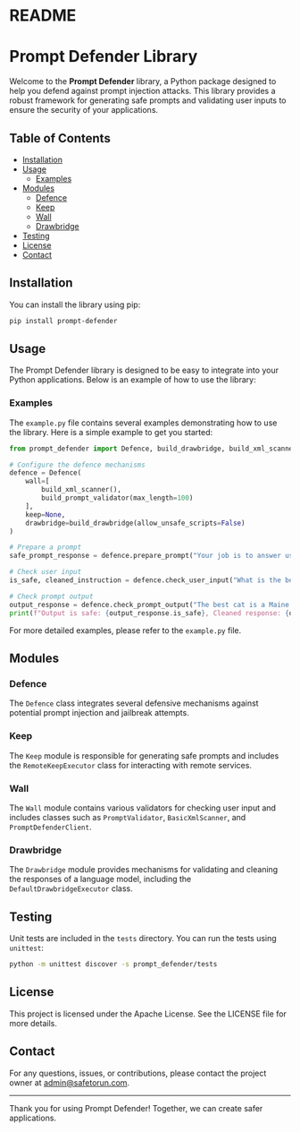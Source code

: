 # README

# Prompt Defender Library

Welcome to the **Prompt Defender** library, a Python package designed to help you defend against prompt injection attacks. This library provides a robust framework for generating safe prompts and validating user inputs to ensure the security of your applications.

## Table of Contents
- [Installation](#installation)
- [Usage](#usage)
  - [Examples](#examples)
- [Modules](#modules)
  - [Defence](#defence)
  - [Keep](#keep)
  - [Wall](#wall)
  - [Drawbridge](#drawbridge)
- [Testing](#testing)
- [License](#license)
- [Contact](#contact)

## Installation

You can install the library using pip:

```bash
pip install prompt-defender
```

## Usage

The Prompt Defender library is designed to be easy to integrate into your Python applications. Below is an example of how to use the library:

### Examples

The `example.py` file contains several examples demonstrating how to use the library. Here is a simple example to get you started:

```python
from prompt_defender import Defence, build_drawbridge, build_xml_scanner, build_prompt_validator

# Configure the defence mechanisms
defence = Defence(
    wall=[
        build_xml_scanner(),
        build_prompt_validator(max_length=100)
    ],
    keep=None,
    drawbridge=build_drawbridge(allow_unsafe_scripts=False)
)

# Prepare a prompt
safe_prompt_response = defence.prepare_prompt("Your job is to answer user questions about cats {user_question}", False)

# Check user input
is_safe, cleaned_instruction = defence.check_user_input("What is the best cat? " + safe_prompt_response.safe_prompt)

# Check prompt output
output_response = defence.check_prompt_output("The best cat is a Maine Coon.")
print(f"Output is safe: {output_response.is_safe}, Cleaned response: {output_response.cleaned_response}")
```

For more detailed examples, please refer to the `example.py` file.

## Modules

### Defence

The `Defence` class integrates several defensive mechanisms against potential prompt injection and jailbreak attempts.

### Keep

The `Keep` module is responsible for generating safe prompts and includes the `RemoteKeepExecutor` class for interacting with remote services.

### Wall

The `Wall` module contains various validators for checking user input and includes classes such as `PromptValidator`, `BasicXmlScanner`, and `PromptDefenderClient`.

### Drawbridge

The `Drawbridge` module provides mechanisms for validating and cleaning the responses of a language model, including the `DefaultDrawbridgeExecutor` class.

## Testing

Unit tests are included in the `tests` directory. You can run the tests using `unittest`:

```bash
python -m unittest discover -s prompt_defender/tests
```

## License

This project is licensed under the Apache License. See the LICENSE file for more details.

## Contact

For any questions, issues, or contributions, please contact the project owner at [admin@safetorun.com](mailto:admin@safetorun.com).

---

Thank you for using Prompt Defender! Together, we can create safer applications.
